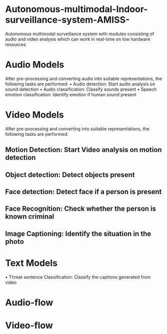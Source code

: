 # Autonomous-multimodal-Indoor-surveillance-system-AMISS-
Autonomous multimodal surveillance system with modules consisting of audio and video analysis which can work in real-time on low hardware resources

# Audio Models
After pre-processing and converting audio into suitable representations, the following
tasks are performed:
• Audio detection: Start audio analysis on sound detection
• Audio classification: Classify sounds present
• Speech emotion classification: Identify emotion if human sound present


# Video Models
After pre-processing and converting into suitable representations, the following tasks
are performed:
## Motion Detection: Start Video analysis on motion detection
## Object detection: Detect objects present
## Face detection: Detect face if a person is present
## Face Recognition: Check whether the person is known criminal
## Image Captioning: Identify the situation in the photo


# Text Models
• Threat sentence Classification: Classify the captions generated from video



# Audio-flow



# Video-flow
